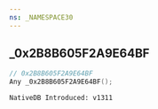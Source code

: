 ```yaml
---
ns: _NAMESPACE30
---
```

## _0x2B8B605F2A9E64BF

```c
// 0x2B8B605F2A9E64BF
Any _0x2B8B605F2A9E64BF();
```

```
NativeDB Introduced: v1311
```

